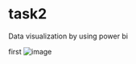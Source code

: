 # task2
Data visualization by using power bi

first 
![image](https://github.com/user-attachments/assets/5b5ecb94-9bcc-4ceb-840f-3690cc03fe69)


   
